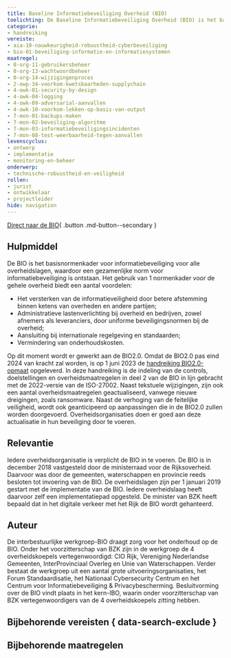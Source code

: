 ```yaml
---
title: Baseline Informatiebeveiliging Overheid (BIO)
toelichting: De Baseline Informatiebeveiliging Overheid (BIO) is het basisnormenkader voor informatiebeveiliging binnen alle overheidslagen (Rijk, gemeenten, provincies en waterschappen). Had voorheen iedere overheidslaag zijn eigen baseline, nu is er met gezamenlijke inspanning 1 BIO voor de gehele overheid.
categorie:
- handreiking
vereiste:
- aia-10-nauwkeurigheid-robuustheid-cyberbeveiliging
- bio-01-beveiliging-informatie-en-informatiesystemen
maatregel:
- 0-org-11-gebruikersbeheer
- 0-org-13-wachtwoordbeheer
- 0-org-14-wijzigingenproces
- 2-owp-34-voorkom-kwetsbaarheden-supplychain
- 4-owk-01-security-by-design
- 4-owk-04-logging
- 4-owk-09-adversarial-aanvallen
- 4-owk-10-voorkom-lekken-op-basis-van-output
- 7-mon-01-backups-maken
- 7-mon-02-beveiliging-algoritme
- 7-mon-03-informatiebeveiligingsincidenten
- 7-mon-08-test-weerbaarheid-tegen-aanvallen
levenscyclus:
- ontwerp
- implementatie
- monitoring-en-beheer
onderwerp:
- technische-robuustheid-en-veiligheid
rollen:
- jurist
- ontwikkelaar
- projectleider
hide: navigation
---
```


<!-- tags -->

[Direct naar de BIO](https://www.digitaleoverheid.nl/overzicht-van-alle-onderwerpen/cybersecurity/bio-en-ensia/baseline-informatiebeveiliging-overheid/){ .button .md-button--secondary }

## Hulpmiddel
De BIO is het basisnormenkader voor informatiebeveiliging voor alle overheidslagen, waardoor een gezamenlijke norm voor informatiebeveiliging is ontstaan. Het gebruik van 1 normenkader voor de gehele overheid biedt een aantal voordelen:

- Het versterken van de informatieveiligheid door betere afstemming binnen ketens van overheden en andere partijen;
- Administratieve lastenverlichting bij overheid en bedrijven, zowel afnemers als leveranciers, door uniforme beveiligingsnormen bij de overheid;
- Aansluiting bij internationale regelgeving en standaarden;
- Vermindering van onderhoudskosten.

Op dit moment wordt er gewerkt aan de BIO2.0. Omdat de BIO2.0 pas eind 2024 van kracht zal worden, is op 1 juni 2023 de [handreiking BIO2.0-opmaat](https://bio-overheid.nl/category/producten?product=Handreiking_BIO2_0_opmaat) opgeleverd. In deze handreiking is de indeling van de controls, doelstellingen en overheidsmaatregelen in deel 2 van de BIO in lijn gebracht met de 2022-versie van de ISO-27002. Naast tekstuele wijzigingen, zijn ook een aantal overheidsmaatregelen geactualiseerd, vanwege nieuwe dreigingen, zoals ransomware. Naast de verhoging van de feitelijke veiligheid, wordt ook geanticipeerd op aanpassingen die in de BIO2.0 zullen worden doorgevoerd. Overheidsorganisaties doen er goed aan deze actualisatie in hun beveiliging door te voeren.



## Relevantie
Iedere overheidsorganisatie is verplicht de BIO in te voeren. De BIO is in december 2018 vastgesteld door de ministerraad voor de Rijksoverheid. Daarvoor was door de gemeenten, waterschappen en provincie reeds besloten tot invoering van de BIO. De overheidslagen zijn per 1 januari 2019 gestart met de implementatie van de BIO. Iedere overheidslaag heeft daarvoor zelf een implementatiepad opgesteld. De minister van BZK heeft bepaald dat in het digitale verkeer met het Rijk de BIO wordt gehanteerd.


## Auteur
De interbestuurlijke werkgroep-BIO draagt zorg voor het onderhoud op de BIO. Onder het voorzitterschap van BZK zijn in de werkgroep de 4 overheidskoepels vertegenwoordigd: CIO Rijk, Vereniging Nederlandse Gemeenten, InterProvinciaal Overleg en Unie van Waterschappen. Verder bestaat de werkgroep uit een aantal grote uitvoeringsorganisaties, het Forum Standaardisatie, het Nationaal Cybersecurity Centrum en het Centrum voor Informatiebeveiliging & Privacybescherming. Besluitvorming over de BIO vindt plaats in het kern-IBO, waarin onder voorzitterschap van BZK vertegenwoordigers van de 4 overheidskoepels zitting hebben.

## Bijbehorende vereisten { data-search-exclude }

<!-- list_vereisten_on_maatregelen_page -->

## Bijbehorende maatregelen

<!-- list_maatregelen_on_hulpmiddelen_page -->
